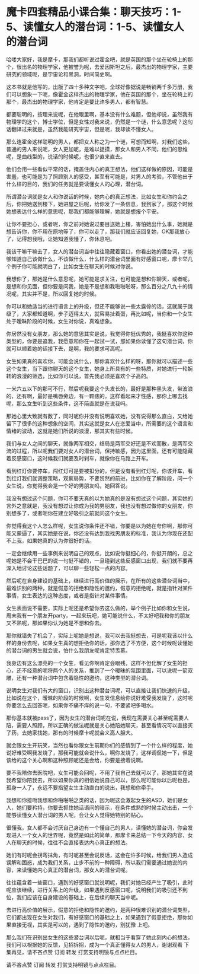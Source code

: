 # 魔卡四套精品小课合集：聊天技巧：1-5、读懂女人的潜台词：1-5、读懂女人的潜台词

哈喽大家好，我是摩卡，那我们都听说过霍金吧，就是英国的那个坐在轮椅上的那个，很出名的物理学家，他被誉为呢，去爱因斯坦之后，最杰出的物理学家，主要研究的领域呢，是宇宙论和黑洞，时间简史啊。

这本书就是他写的，出版了四十多种文字吧，全球好像据说是畅销两千多万册，我们可以想象一下呢，像霍金这样杰出的物理学家，他在英国的那个，坐在轮椅上的那个，最杰出的物理学家，他肯定是要比许多男人，都有智慧。

都要聪明的，按理来说呢，在他眼里啊，基本没有什么难题，但他却说，虽然我有物理学的这个，博士学位，但是女性对我来说，仍然是一个谜，什么意思呢？这句话翻译过来就是，虽然我能研究宇宙，但是呢，我却读不懂女人。

那么连霍金这样聪明的男人，都把女人称之为一个谜，可想而知啊，对我们这些，普通的男人来说呢，女人更加呢，是难以捉摸，那女人和男人不同，他们的思维呢，是曲线型的，说话的时候呢，也很少直来直去。

他们会用一些看似平常的话，掩盖住内心的真正想法，他们这样做的原因，可能是害羞，也可能是为了照顾别人的感受，甚至有可能是，对男人的考验，不管他出于什么样的目的，我们的任务就是要读懂女人的心理，潜台词。

所谓潜台词就是女人和你说话的时候，她内心的真正想法，比如女生和你约会之后，你把她送到楼下，她进屋之后呢，给你发了一条信息，我到家了，那这个时候她想表达什么样的意思呢，那我们都能够理解，她就是想报个平安。

让你不要担心，或者呢，你之前对她说过要目送她上楼，害怕她出什么事，她就是想告诉你，你不用在原地等了，你可以走了，那我们就应该回复她，OK那我放心了，记得想我哦，让她知道我懂了，你休息吧。

我该干嘛干嘛去了，女人的潜台词当中往往隐藏着窗口，你看出她的潜台词，才能够知道自己该做什么，不该做什么，什么样的潜台词里面有好感窗口呢，摩卡举几个例子你可能就明白了，比如女生在聊天的时候对你说。

我想你了，那她是什么意思呢，她可能是求关注，也可能是想和你聊天，或者呢，是想和你见面，但你要是问我，她是不是想和我啪啪啪呀，那么百分之八九十的情况呢，其实并不是，所以回复她的时候。

你可以和她适当的进行语言上的升级，但还不能够说一些太露骨的话，这就属于跳级了，大家都知道啊，步子迈得太大，就容易扯着蛋，再比如呢，当你和一个女生处于暧昧阶段的时候，女生对你说，真难想象。

你居然没有女朋友，那么她的意思其实是说，我觉得你挺优秀的，我挺喜欢你这种类型的，你要是追我，我愿意和你在一起试一试，那如果你读懂了这句潜台词，你就可以顺着她的话接下去，是啊，我的要求可高呢。

女生如果真的喜欢你，可能会说什么，那你喜欢什么样的呀，那你就可以描述一些这个女生，当下跟你聊天的这个女生，她身上所具有的一些特质，对她进行一轮婉转的浪漫的筛选，比如你可以说，首先我必须是喜欢个子高的。

一米六五以下的那可不行，然后呢我要这个头发长的，最好是那种黑头发，带波浪的，还有啊，最好是嘴唇旁边，有一颗痣的，这样看起来才性感，那你上哪去找呢，那么女生听到这些条件，这不简直就是在说我吗。

那她心里大致就有数了，同时呢你并没有说明喜欢她，没有说得那么直白，又给她留下了很多的这种想象的空间，其实这就是女人在恋爱当中，所需要的这个语言和情绪的波动，这就是她们所说的浪漫，那其实有些时候。

我们与女人之间的聊天，就像两军相交，结局是两军交好还是不欢而散，是两军交流的过程，所以呢我们要对女人的潜台词，保持敏感，因为这里面，还有可能隐藏着反感窗口，这时候我们就要及时刹车，就像你在马路上开车。

看到红灯你要停车，闯红灯可是要被扣分的，但是没有看到红灯呢，你该开车，看到红灯我们就调整策略，观察局势，不要贸然的前进，比如你在了解阶段，问一个女生说，你觉得我会是一个好的男朋友吗，她回答说。

我没有想过这个问题，你可不要天真的以为她真的是没有想过这个问题，其实她的言外之意就是，我没有想过让你成为我的男朋友，我也没有想过做你的女朋友，你别想多了，或者呢你在建立好吸引之前就问这个女生。

你觉得我这个人怎么样呢，女生说你条件还不错，你要是以为她在夸你啊，那你可能又蒙逼了，其实她是在说，你还没有达到我找男朋友的标准，我认为你现在还配不上我，如果她真的认为你很好的话。

一定会继续用一些事例来说明自己的观点，比如说你挺细心的，你挺开朗的，总之呢她是不会干巴巴的说一句挺不错的，一旦碰到这些反感窗口出现，我们就不要再深入地讨论这些话题了，可以聊一些轻松一点的内容。

然后呢在自身建设的基础上，继续进行高价值的展示，在所有的这些潜台词当中，最难识别的两种，就是假意的拒绝和隐性的邀约，假意的拒绝呢，就是指针对某件事情，女生表达的这种态度，或者是指针对某件事情。

女生表面说不需要，实际上呢还是希望你去这么做的，举个例子比如你和女生说，周末我有一个朋友开party，一起来玩吧，她可能说什么，不太好吧我和你的朋友又不熟呢，那如果你认为她是不想和你去。

那你就错失了机会了，实际上呢她是想说，我可以去我挺想去，可是呢我该以什么样的身份去呢，如果女生真的想拒绝你的话，那你选了不方便，这个时候呢读懂她的潜台词的男生就会说，怕什么我朋友呢肯定特羡慕。

我身边有这么漂亮的一个女生，看见你啊肯定会眼残，这样不但化解了女生的担心，还不经意的呢将两个人的关系，推到了一个暧昧的氛围里面，可以说呢一箭双雕，还有一种潜台词中包含着隐性的邀约，这种类型的潜台词。

说明女生对我们有大的窗口，识别出这种潜台词呢，可以直接让我们快速的升级，比如说在这个，暧昧的阶段的时候啊，女生发信息给你说好难受我发烧了，这时呢你要怎么去回答呢，如果你不痛不痒的说一句，不要紧吧多喝水。

那你基本就被pass了，因为女生的潜台词呢在说，我现在需要关心甚至呢需要人陪，需要人照顾，所以正确的做法呢就是关心她陪她聊天，甚至看情况可以直接买了药，去她家找她，那有的时候摩卡呢就会义高人胆大。

就会跟女生开玩笑，当然也看你跟女生前期你们的感情到了一个什么样的程度，她说好难受啊我发烧了，那我可能就会说什么，啊你发烧了，这样调侃她一下，但是该给的这个关心啊和这种照顾呢还是会给，你要是接着说啊。

要不我陪你去医院吧，女生可能会回呢，不用了我自己去就可以了，那她其实在说我希望你陪我去，所以如果你真的相信她说自己可以，那么呢可能你以后呢也是，孤身一人了，永远不要指望女生主动直白的说出，我想和你牵手。

我想和你接吻我想和你啪啪啪之类的话，因为呢这会激起女生的ASD，她们是女人，她们要矜持，你要去抓住她话语间的暗示，在条件成熟的时候主动出击，一个能够读懂女人潜台词的男人呢，会让女人觉得她特别的贴心。

很懂我，女人都不会讨厌自己身边有一个懂自己的男人，读懂她的潜台词，你会发现进入一个女人的世界呢，竟然是如此的简单，那摩卡来总结一下今天的内容，女人在聊天的时候，往往不会直接表达内心真正的想法。

她们有时呢会拐弯抹角，有时呢甚至会说反话，这会在许多时候，给我们男人造成误解和困惑，成为我们关系，止步不前的一种障碍，所以我们需要通过她说的内容，来读懂她内心真正的潜台词，那女人的潜台词呢。

往往蕴含着一些窗口，遇到的好感窗口就说明呢，我们对她已经产生了吸引，此时呢应该继续，进行关系上的升级，如果遇到反感窗口呢，说明我们的吸引还不到位，我们应该在自身建设的基础上，在后续的聊天当中呢。

去进行高价值的展示，假意的拒绝和隐性的邀约，是两种很难识别的潜台词类型，它们都出现在女生对我们，有好感窗口的基础之上，如果遇到了假意拒绝，那你如果直接无视，其实是可以的，遇到了隐性的邀约，别犹豫 上吧。

那么我们在识别出女生的这些潜台词以后呢，就相当于看穿了她此刻内心的想法，我们可以根据她的反馈，见招拆招，成为一个真正懂得女人的男人，谢谢观看 下集再见，请不吝点赞 订阅 转发 打赏支持明镜与点点栏目。

请不吝点赞 订阅 转发 打赏支持明镜与点点栏目。